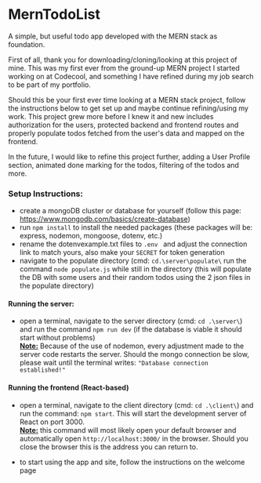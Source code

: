 # MernTodoList

A simple, but useful todo app developed with the MERN stack as foundation.

First of all, thank you for downloading/cloning/looking at this project of mine. This was my first ever from the
ground-up MERN project I started working on at Codecool, and something I have refined during my job search to be part of
my portfolio.

Should this be your first ever time looking at a MERN stack project, follow the instructions below to get set up and
maybe continue refining/using my work. 
This project grew more before I knew it and new includes authorization for the users, protected backend and frontend routes and properly populate todos fetched from the user's data and mapped on the frontend.

In the future, I would like to refine this project further, adding a User Profile section, animated done marking for the todos, filtering of the todos and more.


### Setup Instructions:

- create a mongoDB cluster or database for yourself (follow this page: https://www.mongodb.com/basics/create-database)
- run ` npm install ` to install the needed packages (these packages will be: express, nodemon, mongoose, dotenv, etc.)
- rename the dotenvexample.txt files to `.env ` and adjust the connection link to match yours, also make your `SECRET`
  for token generation
- navigate to the populate directory (cmd: `cd.\server\populate\` run the command `node populate.js` while still in the directory (this will populate the DB with some users and
  their random todos using the 2 json files in the populate directory)


#### Running the server:

- open a terminal, navigate to the server directory (cmd: `cd .\server\`) and run the command ` npm run dev ` (if the
  database is viable it should start without problems)<br>
  <b><u>Note:</u></b> Because of the use of nodemon, every adjustment made to the server code restarts the server.
  Should the mongo connection be slow, please wait until the terminal writes: ` "Database connection established!" `

#### Running the frontend (React-based)

- open a terminal, navigate to the client directory (cmd: `cd .\client\`) and run the command: `npm start`. This will
  start the development server of React on port 3000. <br>
  <b><u>Note:</u></b> this command will most likely open your default browser and automatically
  open `http://localhost:3000/` in the browser. Should you close the browser this is the address you can return to.

- to start using the app and site, follow the instructions on the welcome page
